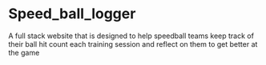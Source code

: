 # Speed_ball_logger
A full stack website  that is designed to help speedball teams keep track of their ball hit count each training session and reflect on them to get better at the game
